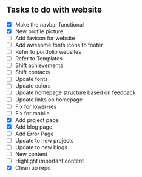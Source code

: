 ## Tasks to do with website

- [X] Make the navbar functional
- [X] New profile picture
- [ ] Add favicon for website
- [ ] Add awesome fonts icons to footer
- [ ] Refer to portfolio websites
- [ ] Refer to Templates
- [ ] Shift achievements
- [ ] Shift contacts
- [ ] Update fonts
- [ ] Update colors
- [ ] Update homepage structure based on feedback
- [ ] Update links on homepage
- [ ] Fix for lower-res
- [ ] Fix for mobile
- [X] Add project page
- [X] Add blog page
- [ ] Add Error Page
- [ ] Update to new projects
- [ ] Update to new blogs
- [ ] New content
- [ ] Highlight important content
- [X] Clean up repo
